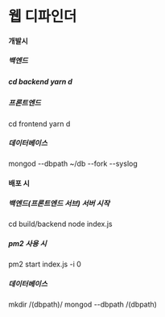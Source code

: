 <h1>웹 디파인더</h1>

<h4>개발시</h4>

<h5>백엔드<h5>
cd backend
yarn d

<h5>프론트엔드</h5>
cd frontend
yarn d

<h5>데이터베이스</h5>
mongod --dbpath ~/db --fork --syslog

<h4>배포 시</h4>

<h5>백엔드(프론트엔드 서브) 서버 시작</h5>

cd build/backend
node index.js

<h5>pm2 사용 시 </h5>
pm2 start index.js -i 0

<h5>데이터베이스</h5>

mkdir /(dbpath)/
mongod --dbpath /(dbpath)
